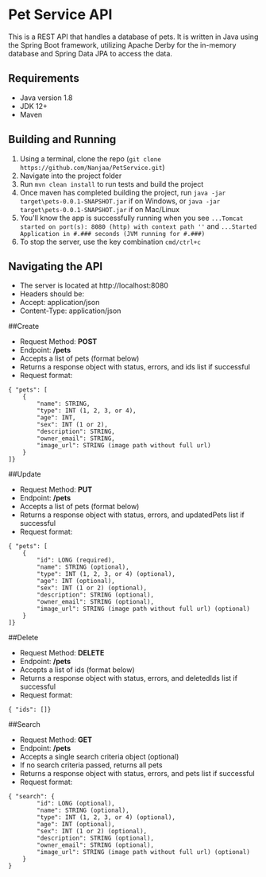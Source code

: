 Pet Service API
====================

This is a REST API that handles a database of pets. It is written in Java using the Spring Boot framework, utilizing Apache Derby for the in-memory database and Spring Data JPA to access the data. 

## Requirements
* Java version 1.8
* JDK 12+
* Maven

## Building and Running
1. Using a terminal, clone the repo (`git clone https://github.com/Nanjaa/PetService.git`)
2. Navigate into the project folder
3. Run `mvn clean install` to run tests and build the project
4. Once maven has completed building the project, run `java -jar target\pets-0.0.1-SNAPSHOT.jar` if on Windows, or `java -jar target\pets-0.0.1-SNAPSHOT.jar` if on Mac/Linux
5. You'll know the app is successfully running when you see `...Tomcat started on port(s): 8080 (http) with context path ''` and `...Started Application in #.### seconds (JVM running for #.###)`
6. To stop the server, use the key combination `cmd/ctrl+c`

## Navigating the API

* The server is located at http://localhost:8080
* Headers should be:
* Accept: application/json
* Content-Type: application/json

##Create
* Request Method: **POST**
* Endpoint: **/pets**
* Accepts a list of pets (format below)
* Returns a response object with status, errors, and ids list if successful
* Request format: 

```
{ "pets": [
  	{
  		"name": STRING,
  		"type": INT (1, 2, 3, or 4),
  		"age": INT,
  		"sex": INT (1 or 2),
  		"description": STRING,
  		"owner_email": STRING,
  		"image_url": STRING (image path without full url)
  	}
]}
```

##Update
* Request Method: **PUT**
* Endpoint: **/pets**
* Accepts a list of pets (format below)
* Returns a response object with status, errors, and updatedPets list if successful
* Request format: 

```
{ "pets": [
  	{
  		"id": LONG (required),
  		"name": STRING (optional),
  		"type": INT (1, 2, 3, or 4) (optional),
  		"age": INT (optional),
  		"sex": INT (1 or 2) (optional),
  		"description": STRING (optional),
  		"owner_email": STRING (optional),
  		"image_url": STRING (image path without full url) (optional)
  	}
]}
```

##Delete
* Request Method: **DELETE**
* Endpoint: **/pets**
* Accepts a list of ids (format below)
* Returns a response object with status, errors, and deletedIds list if successful
* Request format: 

```
{ "ids": []}
```

##Search
* Request Method: **GET**
* Endpoint: **/pets**
* Accepts a single search criteria object (optional)
* If no search criteria passed, returns all pets
* Returns a response object with status, errors, and pets list if successful
* Request format: 

```
{ "search": {
  		"id": LONG (optional),
  		"name": STRING (optional),
  		"type": INT (1, 2, 3, or 4) (optional),
  		"age": INT (optional),
  		"sex": INT (1 or 2) (optional),
  		"description": STRING (optional),
  		"owner_email": STRING (optional),
  		"image_url": STRING (image path without full url) (optional)
  	}
}
```